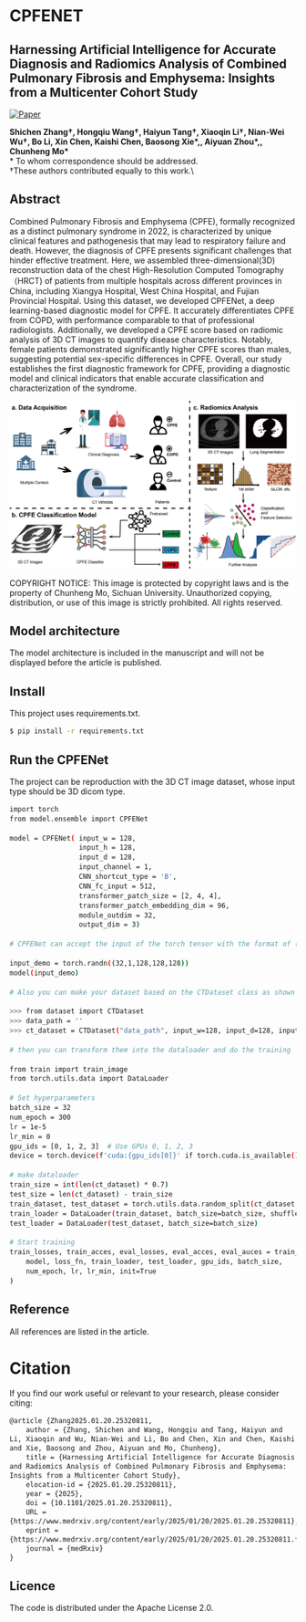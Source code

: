 # CPFENET
## Harnessing Artificial Intelligence for Accurate Diagnosis and Radiomics Analysis of Combined Pulmonary Fibrosis and Emphysema: Insights from a Multicenter Cohort Study

[![Paper](https://img.shields.io/badge/Paper-medrXiv%20preprint-b31b1b.svg)](https://www.medrxiv.org/content/10.1101/2025.01.20.25320811v1)

__Shichen Zhang†, Hongqiu Wang†, Haiyun Tang†, Xiaoqin Li†, Nian-Wei Wu†, Bo Li, Xin Chen, Kaishi Chen, Baosong Xie\*,, Aiyuan Zhou\*,, Chunheng Mo\*__\
\* To whom correspondence should be addressed.  
†These authors contributed equally to this work.\

## Abstract
Combined Pulmonary Fibrosis and Emphysema (CPFE), formally recognized as a distinct pulmonary syndrome in 2022, is characterized by unique clinical features and pathogenesis that may lead to respiratory failure and death. However, the diagnosis of CPFE presents significant challenges that hinder effective treatment. Here, we assembled three-dimensional(3D) reconstruction data of the chest High-Resolution Computed Tomography（HRCT) of patients from multiple hospitals across different provinces in China, including Xiangya Hospital, West China Hospital, and Fujian Provincial Hospital. Using this dataset, we developed CPFENet, a deep learning-based diagnostic model for CPFE. It accurately differentiates CPFE from COPD, with performance comparable to that of professional radiologists. Additionally, we developed a CPFE score based on radiomic analysis of 3D CT images to quantify disease characteristics. Notably, female patients demonstrated significantly higher CPFE scores than males, suggesting potential sex-specific differences in CPFE. Overall, our study establishes the first diagnostic framework for CPFE, providing a diagnostic model and clinical indicators that enable accurate classification and characterization of the syndrome. 

![Main figure](./figure/figure1.png)



COPYRIGHT NOTICE: This image is protected by copyright laws and is the property of Chunheng Mo, Sichuan University. Unauthorized copying, distribution, or use of this image is strictly prohibited. All rights reserved.

## Model architecture
The model architecture is included in the manuscript and will not be displayed before the article is published.
## Install

This project uses requirements.txt.

```sh
$ pip install -r requirements.txt
```
## Run the CPFENet
The project can be reproduction with the 3D CT image dataset, whose input type should be 3D dicom type.

```sh
import torch
from model.ensemble import CPFENet

model = CPFENet( input_w = 128,
                 input_h = 128,
                 input_d = 128,
                 input_channel = 1,
                 CNN_shortcut_type = 'B',
                 CNN_fc_input = 512,
                 transformer_patch_size = [2, 4, 4],
                 transformer_patch_embedding_dim = 96,
                 module_outdim = 32,
                 output_dim = 3)

# CPFENet can accept the input of the torch tensor with the format of (Batch size, Channel, Width, Height, Depth), which represent the format of a 3D image

input_demo = torch.randn((32,1,128,128,128))
model(input_demo)

# Also you can make your dataset based on the CTDataset class as shown in the dataset.py, which can be used as follows:

>>> from dataset import CTDataset
>>> data_path = ''
>>> ct_dataset = CTDataset("data_path", input_w=128, input_d=128, input_h=128, threeD=True)

# then you can transform them into the dataloader and do the training

from train import train_image 
from torch.utils.data import DataLoader

# Set hyperparameters
batch_size = 32
num_epoch = 300
lr = 1e-5
lr_min = 0
gpu_ids = [0, 1, 2, 3]  # Use GPUs 0, 1, 2, 3
device = torch.device(f'cuda:{gpu_ids[0]}' if torch.cuda.is_available() else 'cpu')

# make dataloader
train_size = int(len(ct_dataset) * 0.7)
test_size = len(ct_dataset) - train_size 
train_dataset, test_dataset = torch.utils.data.random_split(ct_dataset, [train_size, test_size])
train_loader = DataLoader(train_dataset, batch_size=batch_size, shuffle=True)
test_loader = DataLoader(test_dataset, batch_size=batch_size)

# Start training
train_losses, train_acces, eval_losses, eval_acces, eval_auces = train_image(
    model, loss_fn, train_loader, test_loader, gpu_ids, batch_size,
    num_epoch, lr, lr_min, init=True
)
```

## Reference
All references are listed in the article.

# Citation

If you find our work useful or relevant to your research, please consider citing:
```
@article {Zhang2025.01.20.25320811,
	author = {Zhang, Shichen and Wang, Hongqiu and Tang, Haiyun and Li, Xiaoqin and Wu, Nian-Wei and Li, Bo and Chen, Xin and Chen, Kaishi and Xie, Baosong and Zhou, Aiyuan and Mo, Chunheng},
	title = {Harnessing Artificial Intelligence for Accurate Diagnosis and Radiomics Analysis of Combined Pulmonary Fibrosis and Emphysema: Insights from a Multicenter Cohort Study},
	elocation-id = {2025.01.20.25320811},
	year = {2025},
	doi = {10.1101/2025.01.20.25320811},
	URL = {https://www.medrxiv.org/content/early/2025/01/20/2025.01.20.25320811},
	eprint = {https://www.medrxiv.org/content/early/2025/01/20/2025.01.20.25320811.full.pdf},
	journal = {medRxiv}
}

```
## Licence
The code is distributed under the Apache License 2.0.
